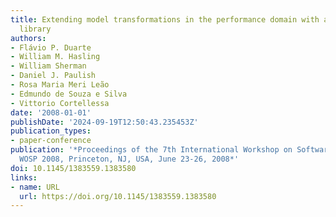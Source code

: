 ```yaml
---
title: Extending model transformations in the performance domain with a node modeling
  library
authors:
- Flávio P. Duarte
- William M. Hasling
- William Sherman
- Daniel J. Paulish
- Rosa Maria Meri Leão
- Edmundo de Souza e Silva
- Vittorio Cortellessa
date: '2008-01-01'
publishDate: '2024-09-19T12:50:43.235453Z'
publication_types:
- paper-conference
publication: '*Proceedings of the 7th International Workshop on Software and Performance,
  WOSP 2008, Princeton, NJ, USA, June 23-26, 2008*'
doi: 10.1145/1383559.1383580
links:
- name: URL
  url: https://doi.org/10.1145/1383559.1383580
---
```

